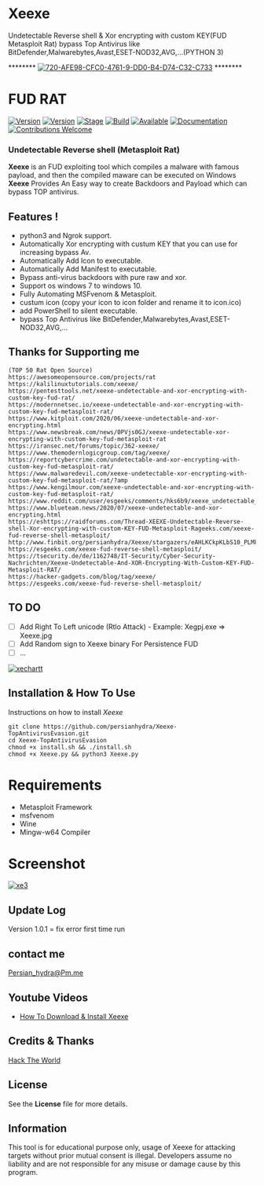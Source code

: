 # Xeexe      
 Undetectable Reverse shell & Xor encrypting with custom KEY(FUD Metasploit Rat) bypass Top Antivirus like   BitDefender,Malwarebytes,Avast,ESET-NOD32,AVG,...(PYTHON 3)

******** <a href="https://imgbb.com/"><img src="https://i.ibb.co/PctQn6D/720-AFE98-CFC0-4761-9-DD0-B4-D74-C32-C733.jpg" alt="720-AFE98-CFC0-4761-9-DD0-B4-D74-C32-C733" border="0"></a> ********

# FUD RAT  

[![Version](https://img.shields.io/badge/Xeexe-1.0.1-brightgreen.svg?maxAge=259200)]()
[![Version](https://img.shields.io/badge/Codename-BlackHat-red.svg?maxAge=259200)]()
[![Stage](https://img.shields.io/badge/Release-Stable-brightgreen.svg)]()
[![Build](https://img.shields.io/badge/Supported_OS-Linux-orange.svg)]()
[![Available](https://img.shields.io/badge/Available-KaliLinux-orange.svg?maxAge=259200)]()
[![Documentation](https://img.shields.io/badge/PERSIAN-HYDRA-red.svg?maxAge=259200)]()
[![Contributions Welcome](https://img.shields.io/badge/Type-FUD-blue.svg?style=flat)]()

###  Undetectable Reverse shell (Metasploit Rat) 

**Xeexe** is an FUD exploiting tool which compiles a malware with famous payload, and then the compiled maware can be executed on Windows **Xeexe** Provides An Easy way to create Backdoors and Payload which can bypass TOP antivirus.
 ## Features !
- python3 and Ngrok support.
- Automatically Xor encrypting with custum KEY that you can use for increasing bypass Av.
- Automatically Add Icon to executable.
- Automatically Add Manifest to executable.
- Bypass anti-virus backdoors with pure raw and xor.
- Support os windows 7 to windows 10.
- Fully Automating MSFvenom & Metasploit.
- custum icon (copy your icon to icon folder and rename it to icon.ico)
- add PowerShell to silent executable.
- bypass Top Antivirus like BitDefender,Malwarebytes,Avast,ESET-NOD32,AVG,...

## Thanks for Supporting me 
```
(TOP 50 Rat Open Source)
https://awesomeopensource.com/projects/rat
https://kalilinuxtutorials.com/xeexe/
https://pentesttools.net/xeexe-undetectable-and-xor-encrypting-with-custom-key-fud-rat/
https://modernnetsec.io/xeexe-undetectable-and-xor-encrypting-with-custom-key-fud-metasploit-rat/
https://www.kitploit.com/2020/06/xeexe-undetectable-and-xor-encrypting.html
https://www.newsbreak.com/news/0PVjs0GJ/xeexe-undetectable-xor-encrypting-with-custom-key-fud-metasploit-rat
https://iransec.net/forums/topic/362-xeexe/
https://www.themodernlogicgroup.com/tag/xeexe/
https://reportcybercrime.com/undetectable-and-xor-encrypting-with-custom-key-fud-metasploit-rat/
https://www.malwaredevil.com/xeexe-undetectable-xor-encrypting-with-custom-key-fud-metasploit-rat/?amp
https://www.kengilmour.com/xeexe-undetectable-and-xor-encrypting-with-custom-key-fud-metasploit-rat/
https://www.reddit.com/user/esgeeks/comments/hks6b9/xeexe_undetectable_reverse_shell_metasploit_rat/
https://www.blueteam.news/2020/07/xeexe-undetectable-and-xor-encrypting.html
https://eshttps://raidforums.com/Thread-XEEXE-Undetectable-Reverse-shell-Xor-encrypting-with-custom-KEY-FUD-Metasploit-Rageeks.com/xeexe-fud-reverse-shell-metasploit/
http://www.finbit.org/persianhydra/Xeexe/stargazers/eAHLKCkpKLbS10_PLMkoTdJLzs_VL0gtKs5MzMuoTClK1I9ITa1I1S8uSSxKT6wCSgAAvvUSmA
https://esgeeks.com/xeexe-fud-reverse-shell-metasploit/
https://tsecurity.de/de/1162748/IT-Security/Cyber-Security-Nachrichten/Xeexe-Undetectable-And-XOR-Encrypting-With-Custom-KEY-FUD-Metasploit-RAT/
https://hacker-gadgets.com/blog/tag/xeexe/
https://esgeeks.com/xeexe-fud-reverse-shell-metasploit/
 ```
 
## TO DO
  - [ ] Add Right To Left unicode (Rtlo Attack) - Example: Xegpj.exe => Xeexe.jpg 
  - [ ] Add Random sign to Xeexe binary For Persistence FUD
  - [ ] ...

<a href="https://ibb.co/DpSD505"><img src="https://i.ibb.co/5FfWBbB/xechartt.jpg" alt="xechartt" border="0"></a>

## Installation & How To Use
 Instructions on how to install *Xeexe*

 ```
git clone https://github.com/persianhydra/Xeexe-TopAntivirusEvasion.git
cd Xeexe-TopAntivirusEvasion
chmod +x install.sh && ./install.sh
chmod +x Xeexe.py && python3 Xeexe.py

```
# Requirements
- Metasploit Framework
- msfvenom
- Wine
- Mingw-w64 Compiler




# Screenshot
<a href="https://ibb.co/fVRsCgJ"><img src="https://i.ibb.co/ymTr892/xe3.jpg" alt="xe3" border="0"></a><br />


## Update Log
Version 1.0.1 = fix error first time run 


## contact me

 Persian_hydra@Pm.me

 
 
## Youtube Videos 

  - [How To Download & Install Xeexe]()
 

 

## Credits & Thanks

  [Hack The World](https://github.com/stormshadow07/HackTheWorld/)



## License

  See the **License** file for more details.





## Information

 This tool is for educational purpose only, usage of Xeexe for attacking targets without prior mutual consent is illegal.
 Developers assume no liability and are not responsible for any misuse or damage cause by this program.
